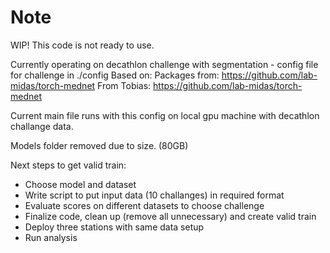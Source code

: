 # Note

WIP! This code is not ready to use.

Currently operating on decathlon challenge with segmentation - config file for challenge in ./config
Based on:
Packages from: https://github.com/lab-midas/torch-mednet
From Tobias: https://github.com/lab-midas/torch-mednet

Current main file runs with this config on local gpu machine with decathlon challange data.

Models folder removed due to size. (80GB)

Next steps to get valid train:
- Choose model and dataset
- Write script to put input data (10 challanges) in required format
- Evaluate scores on different datasets to choose challenge
- Finalize code, clean up (remove all unnecessary) and create valid train
- Deploy three stations with same data setup
- Run analysis
